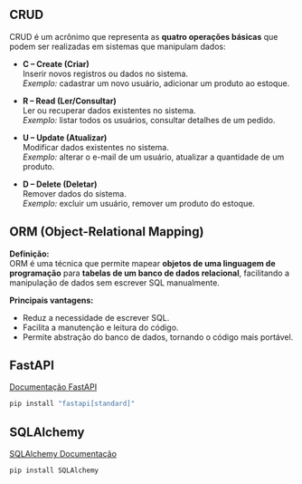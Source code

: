 ## CRUD

CRUD é um acrônimo que representa as **quatro operações básicas** que podem ser realizadas em sistemas que manipulam dados:

- **C – Create (Criar)**  
  Inserir novos registros ou dados no sistema.  
  *Exemplo:* cadastrar um novo usuário, adicionar um produto ao estoque.

- **R – Read (Ler/Consultar)**  
  Ler ou recuperar dados existentes no sistema.  
  *Exemplo:* listar todos os usuários, consultar detalhes de um pedido.

- **U – Update (Atualizar)**  
  Modificar dados existentes no sistema.  
  *Exemplo:* alterar o e-mail de um usuário, atualizar a quantidade de um produto.

- **D – Delete (Deletar)**  
  Remover dados do sistema.  
  *Exemplo:* excluir um usuário, remover um produto do estoque.

## ORM (Object-Relational Mapping)

**Definição:**  
ORM é uma técnica que permite mapear **objetos de uma linguagem de programação** para **tabelas de um banco de dados relacional**, facilitando a manipulação de dados sem escrever SQL manualmente.

**Principais vantagens:**
- Reduz a necessidade de escrever SQL.
- Facilita a manutenção e leitura do código.
- Permite abstração do banco de dados, tornando o código mais portável.


## FastAPI

[Documentação FastAPI](https://fastapi.tiangolo.com/)

```bash
pip install "fastapi[standard]"
```

## SQLAlchemy

[SQLAlchemy Documentação](https://www.sqlalchemy.org/)

```bash
pip install SQLAlchemy
```